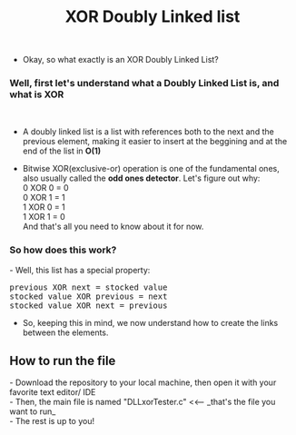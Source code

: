 <h1 align="center">XOR Doubly Linked list</h1>
<br>

- Okay, so what exactly is an XOR Doubly Linked List?

<h3 align = "left"> Well, first let's understand what a Doubly Linked List is, and what is XOR </h3>
<br>

- A doubly linked list is a list with references both to the next and the previous element, making it easier to insert at the beggining and at the end of the list in **O(1)**

- Bitwise XOR(exclusive-or) operation is one of the fundamental ones, also usually called the **odd ones detector**. Let's figure out why: <br>
0 XOR 0 = 0<br>
0 XOR 1 = 1<br>
1 XOR 0 = 1<br>
1 XOR 1 = 0<br>
And that's all you need to know about it for now. <br>

<h3 align = "left"> So how does this work? </h3>
- Well, this list has a special property:<pre>previous XOR next = stocked value
stocked value XOR previous = next
stocked value XOR next = previous 
</pre>

- So, keeping this in mind, we now understand how to create the links between the elements.

<h2 align = "left"> How to run the file </h2>
- Download the repository to your local machine, then open it with your favorite text editor/ IDE<br> 
- Then, the main file is named "DLLxorTester.c" <<-- _that's the file you want to run_ <br>
- The rest is up to you!
